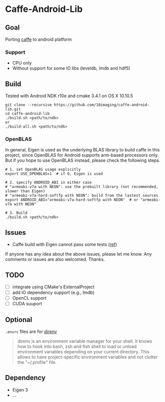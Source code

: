 Caffe-Android-Lib
===============
## Goal
Porting [caffe](https://github.com/BVLC/caffe) to android platform

### Support
* CPU only
* Without support for some IO libs (leveldb, lmdb and hdf5)

## Build
Tested with Android NDK r10e and cmake 3.4.1 on OS X 10.10.5

```shell
git clone --recursive https://github.com/10imaging/caffe-android-lib.git
cd caffe-android-lib
./build.sh <path/to/ndk>
or
./build-all.sh <path/to/ndk>
```

### OpenBLAS
In general, Eigen is used as the underlying BLAS library to build caffe in this project, since OpenBLAS for Android supports arm-based processors only.
But if you hope to use OpenBLAS instead, please check the following steps.

```shell
# 1. set OpenBLAS usage explicitly
export USE_OPENBLAS=1  # if 0, Eigen is used

# 2. specify ANDROID_ABI in either case
# "armeabi-v7a with NEON": use the prebuilt library (not recommended, slower than Eigen)
# "armeabi-v7a-hard-softfp with NEON": build from the lastest sources
export ANDROID_ABI="armeabi-v7a-hard-softfp with NEON"  # or "armeabi-v7a with NEON"

# 3. Build
./build.sh <path/to/ndk>
```

## Issues
- Caffe build with Eigen cannot pass some tests ([ref](https://github.com/BVLC/caffe/pull/2619#issuecomment-113224948))

If anyone has any idea about the above issues, please let me know.
Any comments or issues are also welcomed.
Thanks.

## TODO
- [ ] integrate using CMake's ExternalProject
- [ ] add IO dependency support (e.g., lmdb)
- [ ] OpenCL support
- [ ] CUDA suuport

## Optional
`.envrc` files are for [direnv](http://direnv.net/)
> direnv is an environment variable manager for your shell. It knows how to hook into bash, zsh and fish shell to load or unload environment variables depending on your current directory. This allows to have project-specific environment variables and not clutter the "~/.profile" file.

## Dependency
* Eigen 3
* ...
